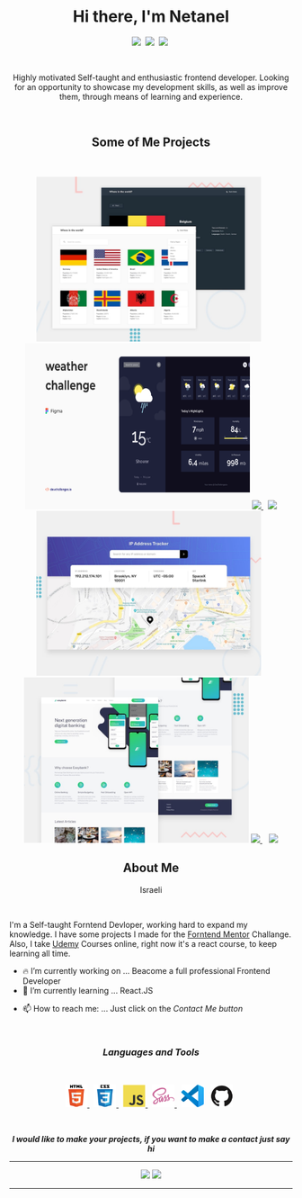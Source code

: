 <h1 align="center"> Hi there, I'm Netanel </h1>

<p align="center">
  <a href="https://www.linkedin.com/in/netanel-kadosh"><img src="https://img.shields.io/badge/linkedin-%230077B5.svg?style=for-the-badge&logo=linkedin&logoColor=white"/></a>&nbsp;
  <a href="https://netanelk.github.io/"><img src="https://img.shields.io/badge/Portfolio-%23000000.svg?style=for-the-badge&logo=firefox&logoColor=#FF7139"/></a>&nbsp;
  <!- Find a logo for my portfolio -->
  <a href="mailto://kadoshnetnanel@gmail.com"><img src="https://img.shields.io/badge/Contact_Me-D14836?style=for-the-badge&logo=gmail&logoColor=white"/></a>&nbsp;
</p>
<br />

<p align="center">
  Highly motivated Self-taught and enthusiastic frontend developer.
  Looking for an opportunity to showcase my development skills, as well 
  as improve them, through means of learning and experience.
  </p>
<br />

<h2 align="center"> Some of Me Projects </h2>
<br/>

<p align="center">
  <img src="https://raw.githubusercontent.com/NetanelK/rest-countries-api-with-color-theme-switcher-master/master/design/desktop-preview.jpg" width="400" />&nbsp;&nbsp;
  <img src="https://raw.githubusercontent.com/NetanelK/weather-app-master/master/WeatherApp_preview.png" width="400" height="295"/>
  <a href="https://raw.githubusercontent.com/NetanelK/easybank-landing-page/master/design/desktop-preview.jpg">
    <img align="" src="https://github-readme-stats.vercel.app/api/pin/?username=NetanelK&repo=rest-countries-api-with-color-theme-switcher-master&theme=vue" />
  </a>&nbsp;
  <a href="https://github.com/NetanelK/easybank-landing-page">
    <img align="" src="https://github-readme-stats.vercel.app/api/pin/?username=NetanelK&repo=weather-app-master&theme=vue" />
  </a>
  <br/>
<!--   <div align="center"> -->
    <img src="https://raw.githubusercontent.com/NetanelK/ip-address-tracker-master/master/design/desktop-preview.jpg" width="400" />&nbsp;&nbsp;
<!--   </div> -->
  <img src="https://raw.githubusercontent.com/NetanelK/easybank-landing-page/master/design/desktop-preview.jpg" width="400" /> 
<!--   <div align="center"> -->
    <a href="https://github.com/NetanelK/ip-address-tracker-master">
      <img align="" src="https://github-readme-stats.vercel.app/api/pin/?username=NetanelK&repo=ip-address-tracker-master&theme=vue" />
    </a>&nbsp;&nbsp;
<!--   </div> -->
   <a href="https://github.com/NetanelK/easybank-landing-page">
    <img align="" src="https://github-readme-stats.vercel.app/api/pin/?username=NetanelK&repo=easybank-landing-page&theme=vue" />
  </a>
    
</p>

<h2 align="center"> About Me </h2>
<p align="center">
  Israeli
</p>
<br/>

I'm a Self-taught Forntend Devloper, working hard to expand my knowledge. I have some projects I made for the [Forntend Mentor](https://www.frontendmentor.io/) Challange. 
<br/>
Also, I take [Udemy](https://www.udemy.com/) Courses online, right now it's a react course, to keep learning all time.
<br/>
- 🔥 I’m currently working on ... Beacome a full professional Frontend Developer<br/>
- 📘 I’m currently learning ... React.JS<br/>
<!-- - 👯 I’m looking to collaborate on ... <br/> -->
<!-- - 🤔 I’m looking for help with ... <br/> -->
<!-- - 💬 Ask me about ... <br/> -->
- 📫 How to reach me: ... Just click on the <em>Contact Me<em> button <br/>
<!-- - 😄 Pronouns: ... <br/> -->
<!-- - ⚡ Fun fact: ... <br/> -->


  
<br/>
<h3 align="center"> Languages and Tools</h3>
<br/>

<p align="center">
  <a href="https://www.w3.org/html/" target="_blank"> <img src="https://raw.githubusercontent.com/devicons/devicon/master/icons/html5/html5-original-wordmark.svg" alt="html5" width="40" height="40"/> </a>&nbsp;
  <a href="https://www.w3schools.com/css/" target="_blank"> <img src="https://raw.githubusercontent.com/devicons/devicon/master/icons/css3/css3-original-wordmark.svg" alt="css3" width="40" height="40"/> </a>&nbsp;
  <a href="https://developer.mozilla.org/en-US/docs/Web/JavaScript" target="_blank"> <img src="https://raw.githubusercontent.com/devicons/devicon/master/icons/javascript/javascript-original.svg" alt="javascript" width="40" height="40"/> </a>&nbsp;
  <!-- <a href="https://reactjs.org/" target="_blank"> <img src="https://raw.githubusercontent.com/github/explore/80688e429a7d4ef2fca1e82350fe8e3517d3494d/topics/react/react.png" alt="react" width="40" height="40"/> </a>&nbsp; -->
  <a href="https://sass-lang.com/documentation" target="_blank"> <img src="https://raw.githubusercontent.com/devicons/devicon/master/icons/sass/sass-original.svg" alt="sass" width="40" height="40"/> </a>&nbsp;
  <img alt="Visual Studio Code" width="40px" src="https://raw.githubusercontent.com/github/explore/80688e429a7d4ef2fca1e82350fe8e3517d3494d/topics/visual-studio-code/visual-studio-code.png" />&nbsp;&nbsp;
  <img alt="GitHub" width="40px" src="https://raw.githubusercontent.com/devicons/devicon/master/icons/github/github-original.svg" /> &nbsp;
</p>
<br/>
  
<p align="center">
  <strong>I would like to make your projects, if you want to make a contact just say hi</strong>
</p>

---

<p align="center">
  <img src="https://github-readme-stats.vercel.app/api?username=NetanelK&show_icons=true&include_all_commits=true&theme=vue" width="475"/>
  <img src="https://github-readme-stats.vercel.app/api/top-langs/?username=NetanelK&layout=compact&theme=vue" width="400" />
</p>

---

<!--
**NetanelK/NetanelK** is a ✨ _special_ ✨ repository because its `README.md` (this file) appears on your GitHub profile.

Here are some ideas to get you started:


-->
